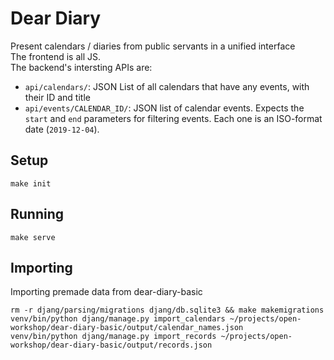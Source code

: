 # Dear Diary

Present calendars / diaries from public servants in a unified interface  
The frontend is all JS.  
The backend's intersting APIs are:
* `api/calendars/`: JSON List of all calendars that have any events, with their ID and title
* `api/events/CALENDAR_ID/`: JSON list of calendar events.
    Expects the `start` and `end` parameters for filtering events.
    Each one is an ISO-format date (`2019-12-04`).

## Setup
```
make init
```

## Running
```
make serve
```

## Importing
Importing premade data from dear-diary-basic
```
rm -r djang/parsing/migrations djang/db.sqlite3 && make makemigrations 
venv/bin/python djang/manage.py import_calendars ~/projects/open-workshop/dear-diary-basic/output/calendar_names.json
venv/bin/python djang/manage.py import_records ~/projects/open-workshop/dear-diary-basic/output/records.json
```
